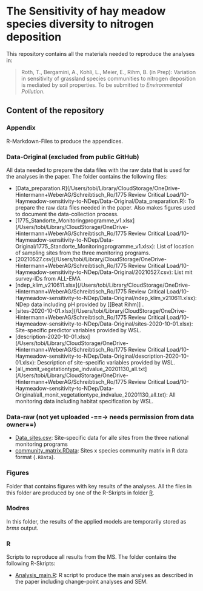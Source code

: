 # The Sensitivity of hay meadow species diversity to nitrogen deposition

This repository contains all the materials needed to reproduce the analyses in:

> Roth, T., Bergamini, A., Kohli, L., Meier, E., Rihm, B. (in Prep): Variation in sensitivity of grassland species communities to nitrogen deposition is mediated by soil properties. To be submitted to *Environmental Pollution*.

## Content of the repository

### Appendix

R-Markdown-Files to produce the appendices.

### Data-Original (excluded from public GitHub)

All data needed to prepare the data files with the raw data that is used for the analyses in the paper. The folder contains the following files:

- [Data_preparation.R](/Users/tobi/Library/CloudStorage/OneDrive-Hintermann+WeberAG/Schreibtisch_Ro/1775 Review Critical Load/10-Haymeadow-sensitivity-to-NDep/Data-Original/Data_preparation.R): To prepare the raw data files needed in the paper. Also makes figures used to document the data-collection process.
- [1775_Standorte_Monitoringprogramme_v1.xlsx](/Users/tobi/Library/CloudStorage/OneDrive-Hintermann+WeberAG/Schreibtisch_Ro/1775 Review Critical Load/10-Haymeadow-sensitivity-to-NDep/Data-Original/1775_Standorte_Monitoringprogramme_v1.xlsx): List of location of sampling sites from the three monitoring programs.
- [20210527.csv](/Users/tobi/Library/CloudStorage/OneDrive-Hintermann+WeberAG/Schreibtisch_Ro/1775 Review Critical Load/10-Haymeadow-sensitivity-to-NDep/Data-Original/20210527.csv): List mit survey-IDs from ALL-EMA
- [ndep_klim_v210611.xlsx](/Users/tobi/Library/CloudStorage/OneDrive-Hintermann+WeberAG/Schreibtisch_Ro/1775 Review Critical Load/10-Haymeadow-sensitivity-to-NDep/Data-Original/ndep_klim_v210611.xlsx): NDep data including pH provided by [[Beat Rihm]] .
- [sites-2020-10-01.xlsx](/Users/tobi/Library/CloudStorage/OneDrive-Hintermann+WeberAG/Schreibtisch_Ro/1775 Review Critical Load/10-Haymeadow-sensitivity-to-NDep/Data-Original/sites-2020-10-01.xlsx): Site-specific predictor variables provided by WSL.
- [description-2020-10-01.xlsx](/Users/tobi/Library/CloudStorage/OneDrive-Hintermann+WeberAG/Schreibtisch_Ro/1775 Review Critical Load/10-Haymeadow-sensitivity-to-NDep/Data-Original/description-2020-10-01.xlsx): Description of site-specific variables provided by WSL.
- [all_monit_vegetationtype_indvalue_20201130_all.txt](/Users/tobi/Library/CloudStorage/OneDrive-Hintermann+WeberAG/Schreibtisch_Ro/1775 Review Critical Load/10-Haymeadow-sensitivity-to-NDep/Data-Original/all_monit_vegetationtype_indvalue_20201130_all.txt): All monitoring data including habitat specification by WSL.

### Data-raw (not yet uploaded -==-> needs permission from data owner==)

- [Data_sites.csv](https://github.com/TobiasRoth/Haymeadow-sensitivity-to-NDep/tree/main/R/Data-Raw/Data_sites.csv): Site-specific data for alle sites from the three national monitoring programs
- [community_matrix.RData](https://github.com/TobiasRoth/Haymeadow-sensitivity-to-NDep/tree/main/R/Data-Raw/community_matrix.RData): Sites x species community matrix in R data format (`.RData`).

### Figures



Folder that contains figures with key results of the analyses. All the files in this folder are produced by one of the R-Skripts in folder [R](https://github.com/TobiasRoth/Haymeadow-sensitivity-to-NDep/tree/main/R).

### Modres

In this folder, the results of the applied models are temporarily stored as *brms* output.

### R

Scripts to reproduce all results from the MS. The folder contains the following R-Skripts:

- [Analysis_main.R](https://github.com/TobiasRoth/Haymeadow-sensitivity-to-NDep/tree/main/R/Analysis_main.R): R script to produce the main analyses as described in the paper including change-point analyses and SEM.
